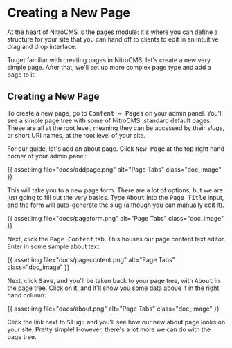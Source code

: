 # Creating a New Page

At the heart of NitroCMS is the pages module: it's where you can define a structure for your site that you can hand off to clients to edit in an intuitive drag and drop interface.

</div>
<div class="doc_content">

To get familiar with creating pages in NitroCMS, let's create a new very simple page. After that, we'll set up more complex page type and add a page to it.

## Creating a New Page

To create a new page, go to <samp>Content &rarr; Pages</samp> on your admin panel. You'll see a simple page tree with some of NitroCMS' standard default pages. These are all at the root level, meaning they can be accessed by their <dfn>slugs</dfn>, or short URI names, at the root level of your site.

For our guide, let's add an about page. Click <samp>New Page</samp> at the top right hand corner of your admin panel:

{{ asset:img file="docs/addpage.png" alt="Page Tabs" class="doc_image" }}

This will take you to a new page form. There are a lot of options, but we are just going to fill out the very basics. Type <kbd>About</kbd> into the <samp>Page Title</samp> input, and the form will auto-generate the slug (although you can manually edit it).

{{ asset:img file="docs/pageform.png" alt="Page Tabs" class="doc_image" }}

Next, click the <samp>Page Content</samp> tab. This houses our page content text editor. Enter in some sample about text:

{{ asset:img file="docs/pagecontent.png" alt="Page Tabs" class="doc_image" }}

Next, click <samp>Save</samp>, and you'll be taken back to your page tree, with <samp>About</samp> in the page tree. Click on it, and it'll show you some data aboue it in the right hand column:

{{ asset:img file="docs/about.png" alt="Page Tabs" class="doc_image" }}

Click the link next to <samp>Slug:</samp> and you'll see how our new about page looks on your site. Pretty simple! However, there's a lot more we can do with the page tree.

